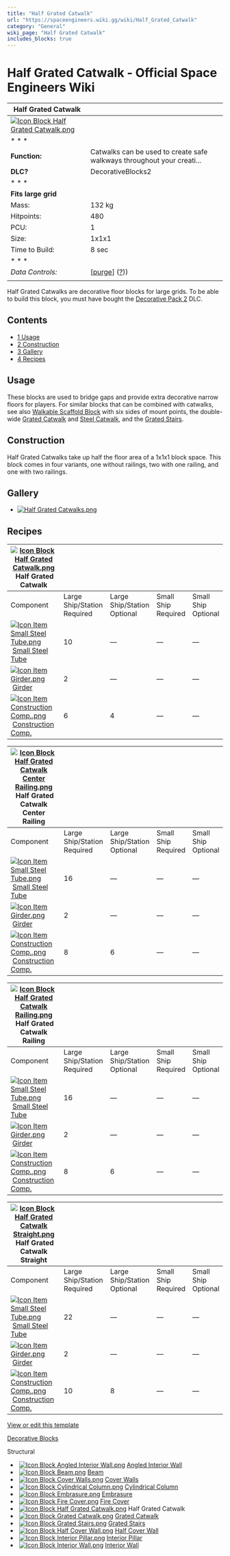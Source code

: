 ```yaml
---
title: "Half Grated Catwalk"
url: "https://spaceengineers.wiki.gg/wiki/Half_Grated_Catwalk"
category: "General"
wiki_page: "Half Grated Catwalk"
includes_blocks: true
---
```


# Half Grated Catwalk - Official Space Engineers Wiki

| Half Grated Catwalk |     |
| --- | --- |
| [![Icon Block Half Grated Catwalk.png](https://spaceengineers.wiki.gg/images/2/24/Icon_Block_Half_Grated_Catwalk.png?564f99)](https://spaceengineers.wiki.gg/wiki/File:Icon_Block_Half_Grated_Catwalk.png) |     |
| * * * |     |
| **Function:** | Catwalks can be used to create safe walkways throughout your creati... |
| **DLC?** | DecorativeBlocks2 |
| * * * |     |
| **Fits large grid** |     |
| Mass: | 132 kg |
| Hitpoints: | 480 |
| PCU: | 1   |
| Size: | 1x1x1 |
| Time to Build: | 8 sec |
| * * * |     |
| _Data Controls:_ | \[[purge](https://spaceengineers.wiki.gg/wiki/Half_Grated_Catwalk?action=purge)\] ([?](https://spaceengineers.wiki.gg/wiki/Template:Info_Block))) |
|     |     |

Half Grated Catwalks are decorative floor blocks for large grids. To be able to build this block, you must have bought the [Decorative Pack 2](https://spaceengineers.wiki.gg/wiki/Decorative_Pack_2 "Decorative Pack 2") DLC.

## Contents

*   [1 Usage](#Usage)
*   [2 Construction](#Construction)
*   [3 Gallery](#Gallery)
*   [4 Recipes](#Recipes)

## Usage

These blocks are used to bridge gaps and provide extra decorative narrow floors for players. For similar blocks that can be combined with catwalks, see also [Walkable Scaffold Block](https://spaceengineers.wiki.gg/wiki/Walkable_Scaffold_Block "Walkable Scaffold Block") with six sides of mount points, the double-wide [Grated Catwalk](https://spaceengineers.wiki.gg/wiki/Grated_Catwalk "Grated Catwalk") and [Steel Catwalk](https://spaceengineers.wiki.gg/wiki/Steel_Catwalk "Steel Catwalk"), and the [Grated Stairs](https://spaceengineers.wiki.gg/wiki/Grated_Stairs "Grated Stairs").

## Construction

Half Grated Catwalks take up half the floor area of a 1x1x1 block space. This block comes in four variants, one without railings, two with one railing, and one with two railings.

## Gallery

*   [![Half Grated Catwalks.png](https://spaceengineers.wiki.gg/images/thumb/4/4f/Half_Grated_Catwalks.png/120px-Half_Grated_Catwalks.png?947ad2)](https://spaceengineers.wiki.gg/wiki/File:Half_Grated_Catwalks.png)
    

## Recipes

| [![Icon Block Half Grated Catwalk.png](https://spaceengineers.wiki.gg/images/thumb/2/24/Icon_Block_Half_Grated_Catwalk.png/21px-Icon_Block_Half_Grated_Catwalk.png?564f99)](https://spaceengineers.wiki.gg/wiki/Half_Grated_Catwalk "Half Grated Catwalk") Half Grated Catwalk |     |     |     |     |
| --- | --- | --- | --- | --- |
| Component | Large Ship/Station  <br>Required | Large Ship/Station  <br>Optional | Small Ship  <br>Required | Small Ship  <br>Optional |
| [![Icon Item Small Steel Tube.png](https://spaceengineers.wiki.gg/images/thumb/f/f7/Icon_Item_Small_Steel_Tube.png/21px-Icon_Item_Small_Steel_Tube.png?4fe418)](https://spaceengineers.wiki.gg/wiki/Small_Steel_Tube "Small Steel Tube") [Small Steel Tube](https://spaceengineers.wiki.gg/wiki/Small_Steel_Tube "Small Steel Tube") | 10  | —   | —   | —   |
| [![Icon Item Girder.png](https://spaceengineers.wiki.gg/images/thumb/e/e9/Icon_Item_Girder.png/21px-Icon_Item_Girder.png?b2c906)](https://spaceengineers.wiki.gg/wiki/Girder "Girder") [Girder](https://spaceengineers.wiki.gg/wiki/Girder "Girder") | 2   | —   | —   | —   |
| [![Icon Item Construction Comp..png](https://spaceengineers.wiki.gg/images/thumb/4/45/Icon_Item_Construction_Comp..png/21px-Icon_Item_Construction_Comp..png?cdc26f)](https://spaceengineers.wiki.gg/wiki/Construction_Comp. "Construction Comp.") [Construction Comp.](https://spaceengineers.wiki.gg/wiki/Construction_Comp. "Construction Comp.") | 6   | 4   | —   | —   |

| [![Icon Block Half Grated Catwalk Center Railing.png](https://spaceengineers.wiki.gg/images/thumb/6/62/Icon_Block_Half_Grated_Catwalk_Center_Railing.png/21px-Icon_Block_Half_Grated_Catwalk_Center_Railing.png?6dc71e)](https://spaceengineers.wiki.gg/wiki/Half_Grated_Catwalk_Center_Railing "Half Grated Catwalk Center Railing") Half Grated Catwalk Center Railing |     |     |     |     |
| --- | --- | --- | --- | --- |
| Component | Large Ship/Station  <br>Required | Large Ship/Station  <br>Optional | Small Ship  <br>Required | Small Ship  <br>Optional |
| [![Icon Item Small Steel Tube.png](https://spaceengineers.wiki.gg/images/thumb/f/f7/Icon_Item_Small_Steel_Tube.png/21px-Icon_Item_Small_Steel_Tube.png?4fe418)](https://spaceengineers.wiki.gg/wiki/Small_Steel_Tube "Small Steel Tube") [Small Steel Tube](https://spaceengineers.wiki.gg/wiki/Small_Steel_Tube "Small Steel Tube") | 16  | —   | —   | —   |
| [![Icon Item Girder.png](https://spaceengineers.wiki.gg/images/thumb/e/e9/Icon_Item_Girder.png/21px-Icon_Item_Girder.png?b2c906)](https://spaceengineers.wiki.gg/wiki/Girder "Girder") [Girder](https://spaceengineers.wiki.gg/wiki/Girder "Girder") | 2   | —   | —   | —   |
| [![Icon Item Construction Comp..png](https://spaceengineers.wiki.gg/images/thumb/4/45/Icon_Item_Construction_Comp..png/21px-Icon_Item_Construction_Comp..png?cdc26f)](https://spaceengineers.wiki.gg/wiki/Construction_Comp. "Construction Comp.") [Construction Comp.](https://spaceengineers.wiki.gg/wiki/Construction_Comp. "Construction Comp.") | 8   | 6   | —   | —   |

| [![Icon Block Half Grated Catwalk Railing.png](https://spaceengineers.wiki.gg/images/thumb/2/2c/Icon_Block_Half_Grated_Catwalk_Railing.png/21px-Icon_Block_Half_Grated_Catwalk_Railing.png?425348)](https://spaceengineers.wiki.gg/wiki/Half_Grated_Catwalk_Railing "Half Grated Catwalk Railing") Half Grated Catwalk Railing |     |     |     |     |
| --- | --- | --- | --- | --- |
| Component | Large Ship/Station  <br>Required | Large Ship/Station  <br>Optional | Small Ship  <br>Required | Small Ship  <br>Optional |
| [![Icon Item Small Steel Tube.png](https://spaceengineers.wiki.gg/images/thumb/f/f7/Icon_Item_Small_Steel_Tube.png/21px-Icon_Item_Small_Steel_Tube.png?4fe418)](https://spaceengineers.wiki.gg/wiki/Small_Steel_Tube "Small Steel Tube") [Small Steel Tube](https://spaceengineers.wiki.gg/wiki/Small_Steel_Tube "Small Steel Tube") | 16  | —   | —   | —   |
| [![Icon Item Girder.png](https://spaceengineers.wiki.gg/images/thumb/e/e9/Icon_Item_Girder.png/21px-Icon_Item_Girder.png?b2c906)](https://spaceengineers.wiki.gg/wiki/Girder "Girder") [Girder](https://spaceengineers.wiki.gg/wiki/Girder "Girder") | 2   | —   | —   | —   |
| [![Icon Item Construction Comp..png](https://spaceengineers.wiki.gg/images/thumb/4/45/Icon_Item_Construction_Comp..png/21px-Icon_Item_Construction_Comp..png?cdc26f)](https://spaceengineers.wiki.gg/wiki/Construction_Comp. "Construction Comp.") [Construction Comp.](https://spaceengineers.wiki.gg/wiki/Construction_Comp. "Construction Comp.") | 8   | 6   | —   | —   |

| [![Icon Block Half Grated Catwalk Straight.png](https://spaceengineers.wiki.gg/images/thumb/a/aa/Icon_Block_Half_Grated_Catwalk_Straight.png/21px-Icon_Block_Half_Grated_Catwalk_Straight.png?6e7748)](https://spaceengineers.wiki.gg/wiki/Half_Grated_Catwalk_Straight "Half Grated Catwalk Straight") Half Grated Catwalk Straight |     |     |     |     |
| --- | --- | --- | --- | --- |
| Component | Large Ship/Station  <br>Required | Large Ship/Station  <br>Optional | Small Ship  <br>Required | Small Ship  <br>Optional |
| [![Icon Item Small Steel Tube.png](https://spaceengineers.wiki.gg/images/thumb/f/f7/Icon_Item_Small_Steel_Tube.png/21px-Icon_Item_Small_Steel_Tube.png?4fe418)](https://spaceengineers.wiki.gg/wiki/Small_Steel_Tube "Small Steel Tube") [Small Steel Tube](https://spaceengineers.wiki.gg/wiki/Small_Steel_Tube "Small Steel Tube") | 22  | —   | —   | —   |
| [![Icon Item Girder.png](https://spaceengineers.wiki.gg/images/thumb/e/e9/Icon_Item_Girder.png/21px-Icon_Item_Girder.png?b2c906)](https://spaceengineers.wiki.gg/wiki/Girder "Girder") [Girder](https://spaceengineers.wiki.gg/wiki/Girder "Girder") | 2   | —   | —   | —   |
| [![Icon Item Construction Comp..png](https://spaceengineers.wiki.gg/images/thumb/4/45/Icon_Item_Construction_Comp..png/21px-Icon_Item_Construction_Comp..png?cdc26f)](https://spaceengineers.wiki.gg/wiki/Construction_Comp. "Construction Comp.") [Construction Comp.](https://spaceengineers.wiki.gg/wiki/Construction_Comp. "Construction Comp.") | 10  | 8   | —   | —   |

[View or edit this template](https://spaceengineers.wiki.gg/wiki/Template:Navbox "Template:Navbox")

[Decorative Blocks](https://spaceengineers.wiki.gg/wiki/Category:Decorative "Category:Decorative")

Structural

*    [![Icon Block Angled Interior Wall.png](https://spaceengineers.wiki.gg/images/thumb/1/1d/Icon_Block_Angled_Interior_Wall.png/21px-Icon_Block_Angled_Interior_Wall.png?a770d1)](https://spaceengineers.wiki.gg/wiki/Angled_Interior_Wall "Angled Interior Wall") [Angled Interior Wall](https://spaceengineers.wiki.gg/wiki/Angled_Interior_Wall "Angled Interior Wall")
*    [![Icon Block Beam.png](https://spaceengineers.wiki.gg/images/thumb/d/db/Icon_Block_Beam.png/21px-Icon_Block_Beam.png?3c214c)](https://spaceengineers.wiki.gg/wiki/Beam "Beam") [Beam](https://spaceengineers.wiki.gg/wiki/Beam "Beam")
*    [![Icon Block Cover Walls.png](https://spaceengineers.wiki.gg/images/thumb/c/c0/Icon_Block_Cover_Walls.png/21px-Icon_Block_Cover_Walls.png?a3dcfd)](https://spaceengineers.wiki.gg/wiki/Cover_Walls "Cover Walls") [Cover Walls](https://spaceengineers.wiki.gg/wiki/Cover_Walls "Cover Walls")
*    [![Icon Block Cylindrical Column.png](https://spaceengineers.wiki.gg/images/thumb/9/95/Icon_Block_Cylindrical_Column.png/21px-Icon_Block_Cylindrical_Column.png?46ac4b)](https://spaceengineers.wiki.gg/wiki/Cylindrical_Column "Cylindrical Column") [Cylindrical Column](https://spaceengineers.wiki.gg/wiki/Cylindrical_Column "Cylindrical Column")
*    [![Icon Block Embrasure.png](https://spaceengineers.wiki.gg/images/thumb/1/15/Icon_Block_Embrasure.png/21px-Icon_Block_Embrasure.png?2824a0)](https://spaceengineers.wiki.gg/wiki/Embrasure "Embrasure") [Embrasure](https://spaceengineers.wiki.gg/wiki/Embrasure "Embrasure")
*    [![Icon Block Fire Cover.png](https://spaceengineers.wiki.gg/images/thumb/7/7c/Icon_Block_Fire_Cover.png/21px-Icon_Block_Fire_Cover.png?5d2df6)](https://spaceengineers.wiki.gg/wiki/Fire_Cover "Fire Cover") [Fire Cover](https://spaceengineers.wiki.gg/wiki/Fire_Cover "Fire Cover")
*    [![Icon Block Half Grated Catwalk.png](https://spaceengineers.wiki.gg/images/thumb/2/24/Icon_Block_Half_Grated_Catwalk.png/21px-Icon_Block_Half_Grated_Catwalk.png?564f99)](https://spaceengineers.wiki.gg/wiki/Half_Grated_Catwalk "Half Grated Catwalk") Half Grated Catwalk
*    [![Icon Block Grated Catwalk.png](https://spaceengineers.wiki.gg/images/thumb/8/8c/Icon_Block_Grated_Catwalk.png/21px-Icon_Block_Grated_Catwalk.png?73f123)](https://spaceengineers.wiki.gg/wiki/Grated_Catwalk "Grated Catwalk") [Grated Catwalk](https://spaceengineers.wiki.gg/wiki/Grated_Catwalk "Grated Catwalk")
*    [![Icon Block Grated Stairs.png](https://spaceengineers.wiki.gg/images/thumb/8/84/Icon_Block_Grated_Stairs.png/21px-Icon_Block_Grated_Stairs.png?d84175)](https://spaceengineers.wiki.gg/wiki/Grated_Stairs "Grated Stairs") [Grated Stairs](https://spaceengineers.wiki.gg/wiki/Grated_Stairs "Grated Stairs")
*    [![Icon Block Half Cover Wall.png](https://spaceengineers.wiki.gg/images/thumb/0/0d/Icon_Block_Half_Cover_Wall.png/21px-Icon_Block_Half_Cover_Wall.png?2ff9f1)](https://spaceengineers.wiki.gg/wiki/Half_Cover_Wall "Half Cover Wall") [Half Cover Wall](https://spaceengineers.wiki.gg/wiki/Half_Cover_Wall "Half Cover Wall")
*    [![Icon Block Interior Pillar.png](https://spaceengineers.wiki.gg/images/thumb/4/42/Icon_Block_Interior_Pillar.png/21px-Icon_Block_Interior_Pillar.png?6628d5)](https://spaceengineers.wiki.gg/wiki/Interior_Pillar "Interior Pillar") [Interior Pillar](https://spaceengineers.wiki.gg/wiki/Interior_Pillar "Interior Pillar")
*    [![Icon Block Interior Wall.png](https://spaceengineers.wiki.gg/images/thumb/a/af/Icon_Block_Interior_Wall.png/21px-Icon_Block_Interior_Wall.png?b7891e)](https://spaceengineers.wiki.gg/wiki/Interior_Wall "Interior Wall") [Interior Wall](https://spaceengineers.wiki.gg/wiki/Interior_Wall "Interior Wall")